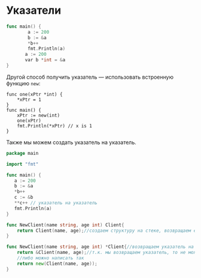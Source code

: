 # Указатели
```go
func main() {
        a := 200
        b := &a
        *b++
        fmt.Println(a)
       a := 200 
       var b *int = &a
}
```

Другой способ получить указатель — использовать встроенную функцию `new`:

```
func one(xPtr *int) {
    *xPtr = 1
}
func main() {
    xPtr := new(int)
    one(xPtr)
    fmt.Println(*xPtr) // x is 1
}
```
Также мы можем создать указатель на указатель.

```go
package main

import "fmt"

func main() {
   a := 200
   b := &a
   *b++
   c := &b
   **c++ // указатель на указатель
   fmt.Println(a)
}
```


```go
func NewClient(name string, age int) Client{
	return Client(name, age);//создаем структуру на стеке, возвращаем ее, стек очищается
}

func NewClient(name string, age int) *Client{//возвращаем указатель на структуру
	return &Client(name, age);//т.к. мы возвращаем указатель, то не можем создать ее на стеке, ибо она удалится, поэтому структура создается в куче.
	//либо можно написать так
	return new(Client(name, age));
}
```